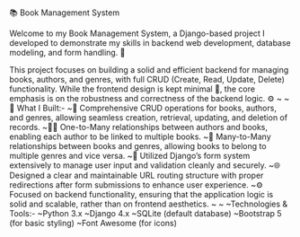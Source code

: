 📚 Book Management System
 
 
 Welcome to my Book Management System, a Django-based project I developed to demonstrate my skills in backend web development, database modeling, and form handling. 🚀
 
 This project focuses on building a solid and efficient backend for managing books, authors, and genres, with full CRUD (Create, Read, Update, Delete) functionality. While the frontend design is kept minimal 🎨, the core emphasis is on the robustness and correctness of the backend logic. ⚙️
 ~
 ~🔨 What I Built:-
 ~📖 Comprehensive CRUD operations for books, authors, and genres, allowing seamless creation, retrieval, updating, and deletion of records.
 ~👨‍🏫 One-to-Many relationships between authors and books, enabling each author to be linked to multiple books.
 ~🔗 Many-to-Many relationships between books and genres, allowing books to belong to multiple genres and vice versa.
 ~📝 Utilized Django’s form system extensively to manage user input and validation cleanly and securely.
 ~🌐 Designed a clear and maintainable URL routing structure with proper redirections after form submissions to enhance user experience.
 ~⚙️ Focused on backend functionality, ensuring that the application logic is solid and scalable, rather than on frontend aesthetics.
 ~
 ~
 ~Technologies & Tools:- 
 ~Python 3.x
 ~Django 4.x
 ~SQLite (default database)
 ~Bootstrap 5 (for basic styling)
 ~Font Awesome (for icons)
